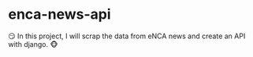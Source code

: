 # enca-news-api
:smirk: In this project, I will scrap the data from eNCA news and create an API with django.  :monkey_face:
